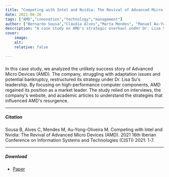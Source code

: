 ```yaml
---
title: "Competing with Intel and Nvidia: The Revival of Advanced Micro Devices (AMD)" 
date: 2021-06-26
tags: ["AMD","innovation","technology","management"]
author: ["Bernardo Sousa","Cláudia Alves","Marta Mendes", "Manuel Au-Yong-Oliveira"]
description: "A case study on AMD's strategic overhaul under Dr. Lisa Su's leadership, highlighting its reemergence as a market leader in the semiconductor industry." 
cover:
    image:
    alt: 
    relative: false

---
```


##### 

In this case study, we analyzed the unlikely success story of Advanced Micro Devices (AMD). The company, struggling with adaptation issues and potential bankruptcy, restructured its strategy under Dr. Lisa Su's leadership. By focusing on high-performance computer components, AMD regained its position as a market leader. The study relied on interviews, the company's website, and academic articles to understand the strategies that influenced AMD's resurgence.

---

##### Citation

Sousa  B,  Alves  C,  Mendes  M,  Au-Yong-Oliveira  M.  Competing  with  Intel  and  Nvidia:  The  Revival  of  Advanced  Micro  Devices  (AMD).  2021  16th  Iberian  Conference  on  Information Systems and Technologies (CISTI) 2021: 1-7.

---

##### Download

+ [Paper](paper1.pdf)


